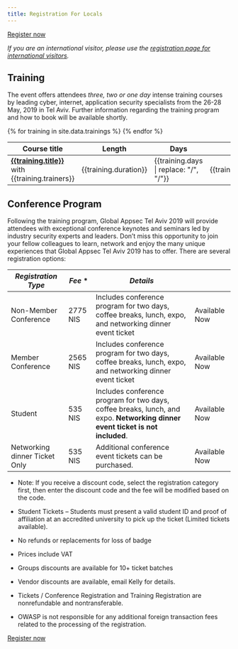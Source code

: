 ```yaml
---
title: Registration For Locals
---
```


<a class="registerbutton" href="https://knasim.herokuapp.com/owasp2019/Locals/register">Register now</a>

*If you are an international visitor, please use the 
[registration page for international visitors](/registration/registration-international).*

## Training

The event offers attendees _three, two or one day_ intense training courses by leading cyber, internet, application security specialists from the 26-28 May, 2019 in Tel Aviv. Further information regarding the training program and how to book will be available shortly.

<table>
	<thead>
		<tr><th>Course title</th><th>Length</th><th>Days</th><th>Cost</th></tr>
	</thead>
	<tbody>
{% for training in site.data.trainings %}
    <tr>
    	<td><strong><a href="{{training.url}}">{{training.title}}</a></strong> with {{training.trainers}} </td>
     	<td>{{training.duration}} </td>
    	<td>{{training.days | replace: "/", "/<wbr>"}} </td>
    	<td class="price">{{training.localprice}}</td>
    </tr>
{% endfor %}
	</tbody>
</table>

## Conference Program

Following the training program, Global Appsec Tel Aviv 2019 will provide attendees with exceptional conference keynotes and seminars led by industry security experts and leaders.
Don’t miss this opportunity to join your fellow colleagues to learn, network and enjoy the many unique experiences that Global Appsec Tel Aviv 2019 has to offer.
There are several registration options:

<table>
  <thead>
    <tr>
      <th><em>Registration Type</em></th>
      <th><em>Fee</em> *</th>
      <th><em>Details</em></th>
      <th> </th>
    </tr>
  </thead>
  <tbody>
    <tr>
      <td>Non-Member Conference</td>
      <td class="price">2775 NIS</td>
      <td>Includes conference program for two days, coffee breaks, lunch, expo, and networking dinner event ticket</td>
      <td>Available Now</td>
    </tr>
    <tr>
      <td>Member Conference</td>
      <td class="price">2565 NIS</td>
      <td>Includes conference program for two days, coffee breaks, lunch, expo, and networking dinner event ticket</td>
      <td>Available Now</td>
    </tr>
    <tr>
      <td>Student</td>
      <td class="price">535 NIS</td>
      <td>Includes conference program for two days, coffee breaks, lunch, and expo. <strong>Networking dinner event ticket is not included</strong>.</td>
      <td>Available Now</td>
    </tr>
    <tr>
      <td>Networking dinner Ticket Only</td>
      <td class="price">535 NIS</td>
      <td>Additional conference event tickets can be purchased.</td>
      <td>Available Now</td>
    </tr>
  </tbody>
</table>


* Note: If you receive a discount code, select the registration category first, then enter the discount code and the fee will be modified based on the code.

*	Student Tickets – Students must present a valid student ID and proof of affiliation at an accredited university to pick up the ticket (Limited tickets available).
*	No refunds or replacements for loss of badge
* Prices include VAT
*	Groups discounts are available for 10+ ticket batches
*	Vendor discounts are available, email Kelly for details.
*	Tickets / Conference Registration and Training Registration are nonrefundable and nontransferable.
* OWASP is not responsible for any additional foreign transaction fees related to the processing of the registration.

<a class="registerbutton" href="https://knasim.herokuapp.com/owasp2019/Locals/register">Register now</a>
